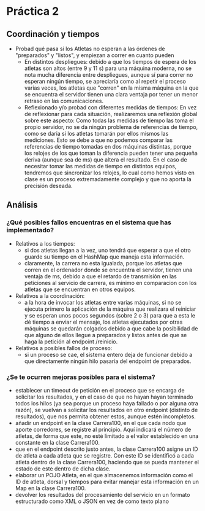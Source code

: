 

# Práctica 2

## Coordinación y tiempos

- Probad qué pasa si los Atletas no esperan a las órdenes de "preparados" y "listos", y empiezan a correr en cuanto pueden
	- En distintos despliegues: debido a que los tiempos de espera de los atletas son altos (entre 9 y 11 s) para una máquina moderna, no se nota mucha diferencia entre despliegues, aunque sí para correr no esperan ningún tiempo, se apreciaría como al repetir el proceso varias veces, los atletas que "corren" en la misma máquina en la que se encuentra el servidor tienen una clara ventaja por tener un menor retraso en las comunicaciones.
	- Reflexionado y/o probad con diferentes medidas de tiempos: En vez de reflexionar para cada situación, realizaremos una reflexión global sobre este aspecto: Como todas las medidas de tiempo las toma el propio servidor, no se da ningún problema de referencias de tiempo, como se daria si los atletas tomarán por ellos mismos las mediciones. Esto se debe a que no podemos comparar las referencias de tiempo tomadas en dos máquinas distintas, porque los relojes de los que toman la diferencia pueden tener una pequeña deriva (aunque sea de ms) que altera el resultado. En el caso de necesitar tomar las medidas de tiempo en distintos equipos, tendremos que sincronizar los relojes, lo cual como hemos visto en clase es un proceso extremadamente complejo y que no aporta la precisión deseada. 

## Análisis

### ¿Qué posibles fallos encuentras en el sistema que has implementado?
- Relativos a los tiempos: 
	- si dos atletas llegan a la vez, uno tendrá que esperar a que el otro guarde su tiempo en el HashMap que maneja esta información.
	- claramente, la carrera no esta igualada, porque los atletas que corren en el ordenador donde se encuentra el servidor, tienen una ventaja de ms, debido a que el retardo de transmisión en las peticiones al servicio de carrera, es minimo en comparacion con los atletas que se encuentran en otros equipos.
- Relativos a la coordinación: 
	- a la hora de invocar los atletas entre varias máquinas, si no se ejecuta primero la aplicación de la máquina que realizara el reiniciar y se esperan unos pocos segundos (sobre 2 o 3) para que a esta le dé tiempo a enviar el mensaje, los atletas ejecutados por otras máquinas se quedarán colgados debido a que cabe la posibilidad de que alguno de ellos llegue a preparados y listos antes de que se haga la petición al endpoint /reinicio.
- Relativos a posibles fallos de proceso: 
	- si un proceso se cae, el sistema entero deja de funcionar debido a que directamente ningún hilo pasaría del endpoint de preparados.

### ¿Se te ocurren mejoras posibles para el sistema?
- establecer un timeout de petición en el proceso que se encarga de solicitar los resultados, y en el caso de que no hayan hayan terminado todos los hilos (ya sea porque un proceso haya fallado o por alguna otra razón), se vuelvan a solicitar los resultados en otro endpoint (distinto de resultados), que nos permita obtener estos, aunque estén incompletos.
- añadir un endpoint en la clase Carrera100, en el que cada nodo que aporte corredores, se registre al principio. Aquí indicará el número de atletas, de forma que este, no esté limitado a el valor establecido en una constante en la clase Carrera100.
- que en el endpoint descrito justo antes, la clase Carrera100 asigne un ID de atleta a cada atleta que se registre. Con este ID se identificó a cada atleta dentro de la clase Carrera100, haciendo que se pueda mantener el estado de este dentro de dicha clase.
- elaborar un POJO Atleta, en el que almacenemos información como el ID de atleta, dorsal y tiempos para evitar manejar esta información en un Map en la clase Carrera100.
- devolver los resultados del procesamiento del servicio en un formato estructurado como XML o JSON en vez de como texto plano